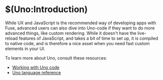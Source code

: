 # $(Uno:Introduction)

While UX and JavaScript is the recommended way of developing apps with Fuse, advanced users can also dive into Uno-code if they want to do more advanced things, like custom rendering. While it doesn't have the live-reload features of JavaScript, and takes a bit of time to set up, it is compiled to native code, and is therefore a nice asset when you need fast custom elements in your UI.

To learn more about Uno, consult these resources:

- [Working with Uno code](https://www.fusetools.com/developers/guides/uno)
- [Uno language reference](https://www.fusetools.com/developers/guides/unolang)